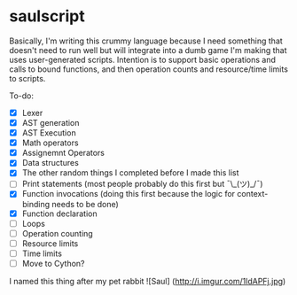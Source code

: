 # saulscript
Basically, I'm writing this crummy language because I need something that doesn't need to run well but will integrate
into a dumb game I'm making that uses user-generated scripts. Intention is to support basic operations and calls to
bound functions, and then operation counts and resource/time limits to scripts.

To-do:
- [x] Lexer
- [x] AST generation
- [x] AST Execution
- [x] Math operators
- [x] Assignemnt Operators
- [x] Data structures
- [x] The other random things I completed before I made this list
- [ ] Print statements (most people probably do this first but ¯\\\_(ツ)_/¯)
- [x] Function invocations (doing this first because the logic for context-binding needs to be done)
- [x] Function declaration
- [ ] Loops
- [ ] Operation counting
- [ ] Resource limits
- [ ] Time limits
- [ ] Move to Cython?

I named this thing after my pet rabbit
![Saul]
(http://i.imgur.com/1ldAPFj.jpg)

